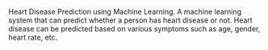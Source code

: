 Heart Disease Prediction using Machine Learning. 
A machine learning system that can predict whether a person has heart disease or not. 
Heart disease can be predicted based on various symptoms such as age, gender, heart rate, etc.
